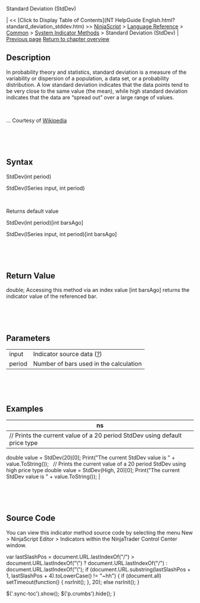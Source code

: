 ﻿










 


Standard Deviation (StdDev)







| &lt;&lt; [Click to Display Table of Contents](NT HelpGuide English.html?standard_deviation_stddev.htm) &gt;&gt;
 [NinjaScript](ninjascript.htm) &gt; [Language Reference](language_reference_wip.htm) &gt; [Common](common.htm) &gt; [System Indicator Methods](indicators.htm) &gt;
Standard Deviation (StdDev) | [Previous page](r_squared.htm)
[Return to chapter overview](indicators.htm)










Description
-----------


In probability theory and statistics, standard deviation is a measure of the variability or dispersion of a population, a data set, or a probability distribution. A low standard deviation indicates that the data points tend to be very close to the same value (the mean), while high standard deviation indicates that the data are “spread out” over a large range of values.


 


... Courtesy of [Wikipedia](http://en.wikipedia.org/wiki/Standard_deviation)


 


 


Syntax
------


StdDev(int period)  

StdDev(ISeries<double> input, int period)


 


Returns default value  

StdDev(int period)[int barsAgo]  

StdDev(ISeries<double> input, int period)[int barsAgo]


 


 


Return Value
------------


double; Accessing this method via an index value [int barsAgo] returns the indicator value of the referenced bar.


 


 


Parameters
----------




|  |  |
| --- | --- |
| input | Indicator source data ([?](valid_input_data_for_indicator.htm)) |
| period | Number of bars used in the calculation |



 


 


Examples
--------




| ns |
| --- |
| // Prints the current value of a 20 period StdDev using default price type
double value = StdDev(20)[0];
Print("The current StdDev value is " + value.ToString());
 
// Prints the current value of a 20 period StdDev using high price type
double value = StdDev(High, 20)[0];
Print("The current StdDev value is " + value.ToString()); |



 


 


Source Code
-----------


You can view this indicator method source code by selecting the menu New &gt; NinjaScript Editor &gt; Indicators within the NinjaTrader Control Center window.





 
 var lastSlashPos = document.URL.lastIndexOf("/") &gt; document.URL.lastIndexOf("\\") ? document.URL.lastIndexOf("/") : document.URL.lastIndexOf("\\");
 if (document.URL.substring(lastSlashPos + 1, lastSlashPos + 4).toLowerCase() != "~hh") {
 if (document.all) setTimeout(function() {
 nsrInit();
 }, 20);
 else nsrInit();
 }
 
 
 $('.sync-toc').show();
 $('p.crumbs').hide();
 }
 
 
 



</double></double>